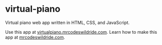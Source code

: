 # virtual-piano

Virtual piano web app written in HTML, CSS, and JavaScript.

Use this app at [virtualpiano.mrcodeswildride.com](https://virtualpiano.mrcodeswildride.com/).
Learn how to make this app at [mrcodeswildride.com](https://www.mrcodeswildride.com/).
